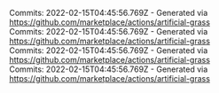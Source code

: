Commits: 2022-02-15T04:45:56.769Z - Generated via https://github.com/marketplace/actions/artificial-grass
<br>
Commits: 2022-02-15T04:45:56.769Z - Generated via https://github.com/marketplace/actions/artificial-grass
<br>
Commits: 2022-02-15T04:45:56.769Z - Generated via https://github.com/marketplace/actions/artificial-grass
<br>
Commits: 2022-02-15T04:45:56.769Z - Generated via https://github.com/marketplace/actions/artificial-grass
<br>
